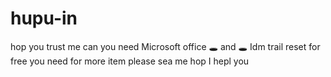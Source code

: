 # hupu-in
hop you trust me
can you need Microsoft office 🕳️ and 🕳️ Idm trail reset for free
you need for more item please sea me hop I hepl you 
